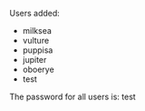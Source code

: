Users added:
- milksea
- vulture
- puppisa
- jupiter
- oboerye
- test

The password for all users is: test